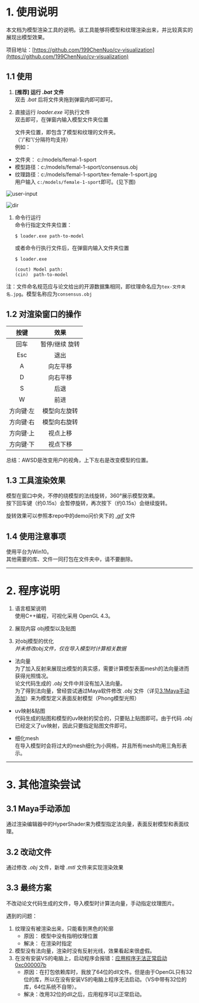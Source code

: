# 1. 使用说明

本文档为模型渲染工具的说明。该工具能够将模型和纹理渲染出来，并比较真实的展现出模型效果。

项目地址：[https://github.com/199ChenNuo/cv-visualization](https://github.com/199ChenNuo/cv-visualization)

## 1.1 使用
1. **[推荐] 运行 *.bat* 文件**  
    双击 *.bat* 后将文件夹拖到弹窗内即可即可。
1. 直接运行 *loader.exe* 可执行文件  
    双击即可，在弹窗内输入模型文件夹位置

    文件夹位置，即包含了模型和纹理的文件夹。  
（'/'和'\\'分隔符均支持）  
例如：  
- 文件夹： c:/models/femal-1-sport
- 模型路径：c:/models/femal-1-sport/consensus.obj
- 纹理路径：c:/models/femal-1-sport/tex-female-1-sport.jpg  
用户输入 `c:/models/female-1-sport`即可。(见下图)  

![user-input](https://github.com/noahcao/Detailed-Human-Avatars-from-Monocular-Video/tree/master/)

![dir](https://github.com/noahcao/Detailed-Human-Avatars-from-Monocular-Video/tree/master/)


1. 命令行运行  
    命令行指定文件夹位置：  
    ```shell
    $ loader.exe path-to-model
    ```
    或者命令行执行文件后，在弹窗内输入文件夹位置  
    ```shell
    $ loader.exe
    ```
    ```shell
    (cout) Model path:
    (cin)  path-to-model
    ```



注：文件命名规范应与论文给出的开源数据集相同，即纹理命名应为`tex-文件夹名.jpg`。模型名称应为`consensus.obj`


## 1.2 对渲染窗口的操作

| 按键 | 效果 |
| :-: | :-: |
| 回车 | 暂停/继续 旋转 |
| Esc | 退出 |
| A | 向左平移 |
| D | 向右平移 | 
| S | 后退 |
| W | 前进 |
| 方向键·左 | 模型向左旋转 |
|方向键·右|模型向右旋转| 
| 方向键·上| 视点上移 |
| 方向键·下|视点下移|

总结：AWSD是改变用户的视角，上下左右是改变模型的位置。


## 1.3 工具渲染效果  

模型在窗口中央，不停的绕模型的法线旋转，360°展示模型效果。  
按下回车键（约0.15s）会暂停旋转，再次按下（约0.15s）会继续旋转。  

旋转效果可以参照本repo中的demo问价夹下的 [*.gif*](https://github.com/noahcao/Detailed-Human-Avatars-from-Monocular-Video/tree/master/demo) 文件  

## 1.4 使用注意事项
使用平台为Win10。  
其他需要的库、文件一同打包在文件夹中，请不要删除。  

---

# 2. 程序说明

1. 语言框架说明  
使用C++编程，可视化采用 OpenGL 4.3。  

1. 展现内容
obj模型以及贴图  

1. 对obj模型的优化  
*并未修改obj文件，仅在导入模型时计算相关数据*   
- 法向量  
为了加入反射来展现出模型的真实感，需要计算模型表面mesh的法向量进而获得光照情况。  
论文代码生成的 *.obj* 文件中并没有加入法向量。  
为了得到法向量，曾经尝试通过Maya软件修改 *.obj* 文件（详见[3.1Maya手动添加](#"3-1")）来为模型定义表面反射模型（Phong模型光照）    

- uv映射&贴图  
代码生成的贴图和模型的uv映射的契合的，只要贴上贴图即可。由于代码 *.obj* 已经定义了uv映射，因此只要指定贴图文件即可。

- 细化mesh  
在导入模型时会将过大的mesh细化为小网格，并且所有mesh均用三角形表示。  

---

# 3. 其他渲染尝试

## <span id="3-1">3.1 Maya手动添加</span>
通过渲染编辑器中的HyperShader来为模型指定法向量，表面反射模型和表面纹理。    


## 3.2 改动文件
通过修改 *.obj* 文件，新增 *.mtl* 文件来实现渲染效果

## 3.3 最终方案
不改动论文代码生成的文件，导入模型时计算法向量，手动指定纹理图片。  

遇到的问题：

1. 纹理没有被渲染出来，只能看到黑色的轮廓  
    - 原因： 模型中没有指明纹理位置
    - 解决： 在渲染时指定
1. 模型没有法向量，渲染时没有反射光线，效果看起来很虚假。
1. 在没有安装VS的电脑上，启动程序会报错：[应用程序无法正常启动0xc000007b](https://blog.csdn.net/xiejiashu/article/details/61209920)     
    - 原因：在打包依赖库时，我放了64位的dll文件。但是由于OpenGL只有32位的库，所以在没有安装VS的电脑上程序无法启动。（VS中带有32位的库，64位系统不自带）。  
    - 解决：改用32位的dll之后，应用程序可以正常启动。